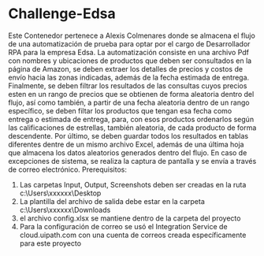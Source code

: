 # Challenge-Edsa
Este Contenedor pertenece a Alexis Colmenares donde se almacena el flujo de una automatización de prueba para optar por el cargo de Desarrollador RPA para la empresa Edsa.
La automatización consiste en una archivo Pdf con nombres y ubicaciones de productos que deben ser consultados en la página de Amazon, se deben extraer los detalles de precios y costos de envío hacia las zonas indicadas, además de la fecha estimada de entrega. Finalmente, se deben filtrar los resultados de las consultas cuyos precios esten en un rango de precios que se obtienen de forma aleatoria dentro del flujo, así como también, a partir de una fecha aleatoria dentro de un rango específico, se deben filtar los productos que tengan esa fecha como entrega o estimada de entrega, para, con esos productos ordenarlos según las calificaciones de estrellas, también aleatoria, de cada producto de forma descendente. Por último, se deben guardar todos los resultados en tablas diferentes dentre de un mismo archivo Excel, además de una última hoja que almacena los datos aleatorios generados dentro del flujo. En caso de excepciones de sistema, se realiza la captura de pantalla y se envía a través de correo electrónico.
Prerequisitos:
  1. Las carpetas Input, Output, Screenshots deben ser creadas en la ruta c:\Users\xxxxxx\Desktop
  2. La plantilla del archivo de salida debe estar en la carpeta c:\Users\xxxxxx\Downloads
  3. el archivo config.xlsx se mantiene dentro de la carpeta del proyecto
  4. Para la configuración de correo se usó el Integration Service de cloud.uipath.com con una cuenta de correos creada específicamente para este proyecto
